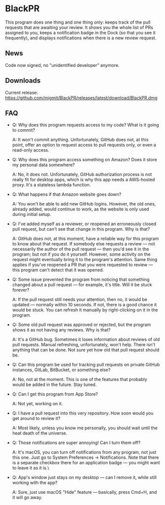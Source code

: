 # BlackPR

This program does one thing and one thing only: keeps track of the pull requests that are awaiting your review. It shows you the whole list of PRs assigned to you, keeps a notification badge in the Dock (so that you see it frequently), and displays notifications when there is a new review request.

## News

Code now signed, no "unidentified developer" anymore.

## Downloads

Current release: https://github.com/migmit/BlackPR/releases/latest/download/BlackPR.dmg

## FAQ

- Q: Why does this program requests access to my code? What is it going to commit?

  A: It won't commit anything. Unfortunately, GitHub does not, at this point, offer an option to request access to pull requests only, or even a read-only access.

- Q: Why does this program access something on Amazon? Does it store my personal data somewhere?

  A: No, it does not. Unfortunately, GitHub authorization process is not really fit for desktop apps, which is why this app needs a AWS-hosted proxy. It's a stateless lambda function.

- Q: What happens if that Amazon website goes down?

  A: You won't be able to add new GitHub logins. However, the old ones, already added, would continue to work, as the website is only used during initial setup.

- Q: I've added myself as a reviewer, or reopened an erroneously closed pull request, but can't see that change in this program. Why is that?

  A: GitHub does not, at this moment, have a reliable way for this program to know about that request. If somebody else requests a review — not necessarily the author of the pull request — then you'd see it in the program; but not if you do it yourself. However, some activity on the request might eventually bring it to the program's attention. Same thing applies if you've reopened a PR that you were requested to review — this program can't detect that it was opened.

- Q: Some issue prevented the program from noticing that something changed about a pull request — for example, it's title. Will it be stuck forever?

  A: If the pull request still needs your attention, then no, it would be updated — normally within 10 seconds. If not, there is a good chance it would be stuck. You can refresh it manually by right-clicking on it in the program.

- Q: Some old pull request was approved or rejected, but the program shows it as not having any reviews. Why is that?

  A: It's a GitHub bug. Sometimes it loses information about reviews of old pull requests. Manual refreshing, unfortunately, won't help. There isn't anything that can be done. Not sure yet how old that pull request should be.

- Q: Can this program be used for tracking pull requests on private GitHub instances, GitLab, BitBucket, or something else?

  A: No, not at the moment. This is one of the features that probably would be added in the future. Stay tuned.

- Q: Can I get this program from App Store?

  A: Not yet, working on it.

- Q: I have a pull request into this very repository. How soon would you get around to review it?

  A: Most likely, unless you know me personally, you should wait until the heat death of the universe.

- Q: Those notifications are super annoying! Can I turn them off?

  A: It's macOS, you can turn off notifications from any program, not just this one. Just go to System Preferences -> Notifications. Note that there is a separate checkbox there for an application badge — you might want to leave it as it is.\

- Q: App's window just stays on my desktop — can I remove it, while still working with the app?

  A: Sure, just use macOS "Hide" feature — basically, press Cmd+H, and it will go away.
